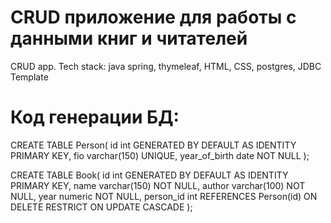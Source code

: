 # CRUD приложение для работы с данными книг и читателей
CRUD app. Tech stack: java spring, thymeleaf, HTML, CSS, postgres, JDBC Template

# Код генерации БД:

CREATE TABLE Person(
    id int GENERATED BY DEFAULT AS IDENTITY PRIMARY KEY,
    fio varchar(150) UNIQUE,
    year_of_birth date NOT NULL
);

CREATE TABLE Book(
    id int GENERATED BY DEFAULT AS IDENTITY PRIMARY KEY,
    name varchar(150) NOT NULL,
    author varchar(100) NOT NULL,
    year numeric NOT NULL,
    person_id int REFERENCES Person(id) ON DELETE RESTRICT ON UPDATE CASCADE 
);
